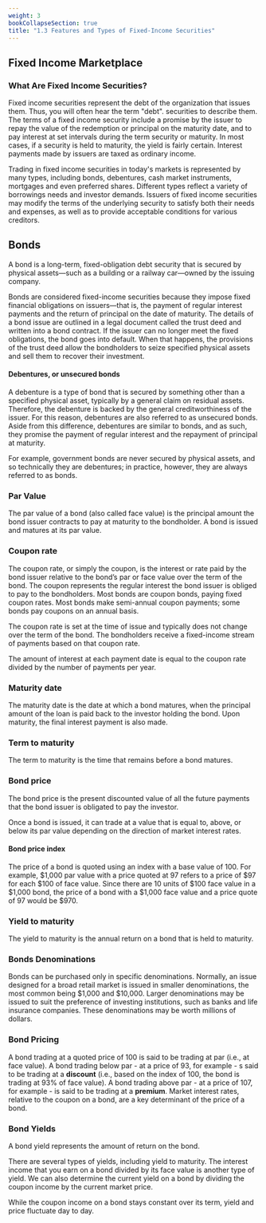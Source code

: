 ```yaml
---
weight: 3
bookCollapseSection: true
title: "1.3 Features and Types of Fixed-Income Securities"
---
```


## Fixed Income Marketplace

### What Are Fixed Income Securities?

Fixed income securities represent the debt of the organization that issues them. Thus, you will often hear the term "debt".
securities to describe them. The terms of a fixed income security include a promise by the issuer to repay
the value of the redemption or principal on the maturity date, and to pay interest at set intervals during the term
security or maturity. In most cases, if a security is held to maturity, the yield is fairly certain. Interest
payments made by issuers are taxed as ordinary income.

Trading in fixed income securities in today's markets is represented by many types, including bonds, debentures, cash
market instruments, mortgages and even preferred shares. Different types reflect a variety of borrowings needs and investor demands.
Issuers of fixed income securities may modify the terms of the underlying security to satisfy both
their needs and expenses, as well as to provide acceptable conditions for various creditors.

## Bonds
A bond is a long-term, fixed-obligation debt security that is secured by physical assets—such as a building or a
railway car—owned by the issuing company.

Bonds are considered fixed-income securities because they impose fixed financial obligations on issuers—that is, the
payment of regular interest payments and the return of principal on the date of maturity. The details of a bond issue
are outlined in a legal document called the trust deed and written into a bond contract. If the issuer can no longer
meet the fixed obligations, the bond goes into default. When that happens, the provisions of the trust deed allow
the bondholders to seize specified physical assets and sell them to recover their investment.

#### Debentures, or unsecured bonds
A debenture is a type of bond that is secured by something other than a specified physical asset, typically by a
general claim on residual assets. Therefore, the debenture is backed by the general creditworthiness of the issuer.
For this reason, debentures are also referred to as unsecured bonds. Aside from this difference, debentures are similar
to bonds, and as such, they promise the payment of regular interest and the repayment of principal at maturity.

For example, government bonds are never secured by physical assets, and so technically
they are debentures; in practice, however, they are always referred to as bonds.

### Par Value
The par value of a bond (also called face value) is the principal amount the
bond issuer contracts to pay at maturity to the bondholder. A bond is issued and
matures at its par value.

### Coupon rate
The coupon rate, or simply the coupon, is the interest or rate paid by the bond
issuer relative to the bond’s par or face value over the term of the bond.
The coupon represents the regular interest the bond issuer is obliged to pay to the bondholders.
Most bonds are coupon bonds, paying fixed coupon rates. 
Most bonds make semi-annual coupon payments; some bonds pay coupons on an annual basis.

The coupon rate is set at the time of issue and typically does not change over the
term of the bond.
The bondholders receive a fixed-income stream of payments based on that coupon rate. 

The amount of interest at each
payment date is equal to the coupon rate divided by the number of payments per year.

### Maturity date
The maturity date is the date at which a bond matures, when the principal
amount of the loan is paid back to the investor holding the bond. Upon maturity,
the final interest payment is also made.

### Term to maturity
The term to maturity is the time that remains before a bond matures.

### Bond price
The bond price is the present discounted value of all the future payments that the
bond issuer is obligated to pay the investor.

Once a bond is issued, it can trade at a value that is equal to, above, or below its
par value depending on the direction of market interest rates.

#### Bond price index
The price of a bond is quoted using an index with a base value of 100. For example,
$1,000 par value with a price quoted at 97 refers to a price of $97 for each $100 of
face value. Since there are 10 units of $100 face value in a $1,000 bond, the price
of a bond with a $1,000 face value and a price quote of 97 would be $970.

### Yield to maturity
The yield to maturity is the annual return on a bond that is held to maturity.

### Bonds Denominations
Bonds can be purchased only in specific denominations. Normally, an issue designed for a broad retail market
is issued in smaller denominations, the most common being $1,000 and $10,000. Larger denominations may
be issued to suit the preference of investing institutions, such as banks and life insurance companies. These
denominations may be worth millions of dollars.

### Bond Pricing
A bond trading at a quoted price of 100 is said to be trading at par (i.e., at face value). A bond trading below par - at
a price of 93, for example - s said to be trading at a **discount** (i.e., based on the index of 100, the bond is trading at
93% of face value). A bond trading above par - at a price of 107, for example - is said to be trading at a **premium**.
Market interest rates, relative to the coupon on a bond, are a key determinant of the price of a bond.

### Bond Yields
A bond yield represents the amount of return on the bond.

There are several types of yields, including yield to maturity. The interest income that you earn
on a bond divided by its face value is another type of yield. We can also determine the current yield on a bond
by dividing the coupon income by the current market price. 

While the coupon income on a bond stays constant over its term, yield and price fluctuate day to day.

